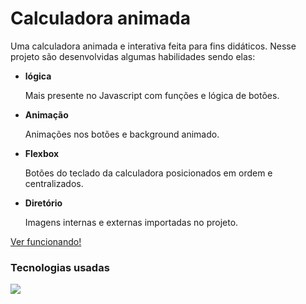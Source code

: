 <h1>Calculadora animada</h1>
<p>
  Uma calculadora animada e interativa
  feita para fins didáticos. Nesse projeto
  são desenvolvidas algumas habilidades sendo elas:
  
  <ul>
    <li><b>lógica</b></li>
    <p>
      Mais presente no Javascript com
      funções e lógica de botões.
    </p>
    <li><b>Animação</b></li>
    <p>
      Animações nos botões e background
      animado.
    </p>
    <li><b>Flexbox</b></li>
    <p>
      Botões do teclado da calculadora
      posicionados em ordem e centralizados.
    </p>
    <li><b>Diretório</b></li>
    <p>
      Imagens internas e externas importadas
      no projeto.
    </p>
  </ul>
</p>
<p>
  <a href="calculator-hv7t4wqu0-danillos-projects-44f110c5.vercel.app">Ver funcionando!</a>
</p>
<h3>Tecnologias usadas</h3>
<img src="https://skills.thijs.gg/icons?i=html,css,javascript">
